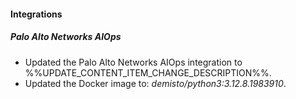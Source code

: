 
#### Integrations

##### Palo Alto Networks AIOps

- Updated the Palo Alto Networks AIOps integration to %%UPDATE_CONTENT_ITEM_CHANGE_DESCRIPTION%%.
- Updated the Docker image to: *demisto/python3:3.12.8.1983910*.

